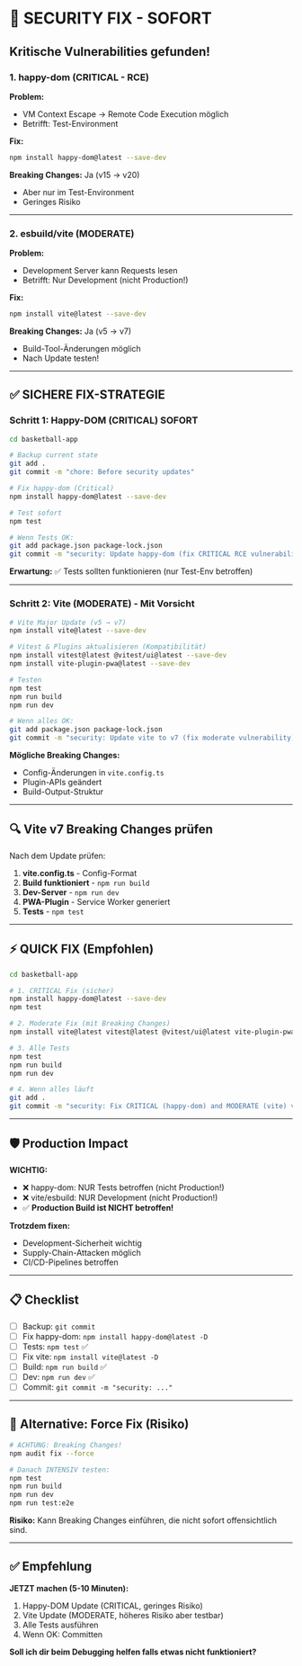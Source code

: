 # 🚨 SECURITY FIX - SOFORT

## Kritische Vulnerabilities gefunden!

### 1. happy-dom (CRITICAL - RCE)

**Problem:**
- VM Context Escape → Remote Code Execution möglich
- Betrifft: Test-Environment

**Fix:**
```bash
npm install happy-dom@latest --save-dev
```

**Breaking Changes:** Ja (v15 → v20)
- Aber nur im Test-Environment
- Geringes Risiko

---

### 2. esbuild/vite (MODERATE)

**Problem:**
- Development Server kann Requests lesen
- Betrifft: Nur Development (nicht Production!)

**Fix:**
```bash
npm install vite@latest --save-dev
```

**Breaking Changes:** Ja (v5 → v7)
- Build-Tool-Änderungen möglich
- Nach Update testen!

---

## ✅ SICHERE FIX-STRATEGIE

### Schritt 1: Happy-DOM (CRITICAL) SOFORT

```bash
cd basketball-app

# Backup current state
git add .
git commit -m "chore: Before security updates"

# Fix happy-dom (Critical)
npm install happy-dom@latest --save-dev

# Test sofort
npm test

# Wenn Tests OK:
git add package.json package-lock.json
git commit -m "security: Update happy-dom (fix CRITICAL RCE vulnerability)"
```

**Erwartung:** ✅ Tests sollten funktionieren (nur Test-Env betroffen)

---

### Schritt 2: Vite (MODERATE) - Mit Vorsicht

```bash
# Vite Major Update (v5 → v7)
npm install vite@latest --save-dev

# Vitest & Plugins aktualisieren (Kompatibilität)
npm install vitest@latest @vitest/ui@latest --save-dev
npm install vite-plugin-pwa@latest --save-dev

# Testen
npm test
npm run build
npm run dev

# Wenn alles OK:
git add package.json package-lock.json
git commit -m "security: Update vite to v7 (fix moderate vulnerability)"
```

**Mögliche Breaking Changes:**
- Config-Änderungen in `vite.config.ts`
- Plugin-APIs geändert
- Build-Output-Struktur

---

## 🔍 Vite v7 Breaking Changes prüfen

Nach dem Update prüfen:

1. **vite.config.ts** - Config-Format
2. **Build funktioniert** - `npm run build`
3. **Dev-Server** - `npm run dev`
4. **PWA-Plugin** - Service Worker generiert
5. **Tests** - `npm test`

---

## ⚡ QUICK FIX (Empfohlen)

```bash
cd basketball-app

# 1. CRITICAL Fix (sicher)
npm install happy-dom@latest --save-dev
npm test

# 2. Moderate Fix (mit Breaking Changes)
npm install vite@latest vitest@latest @vitest/ui@latest vite-plugin-pwa@latest --save-dev

# 3. Alle Tests
npm test
npm run build
npm run dev

# 4. Wenn alles läuft
git add .
git commit -m "security: Fix CRITICAL (happy-dom) and MODERATE (vite) vulnerabilities"
```

---

## 🛡️ Production Impact

**WICHTIG:**
- ❌ happy-dom: NUR Tests betroffen (nicht Production!)
- ❌ vite/esbuild: NUR Development (nicht Production!)
- ✅ **Production Build ist NICHT betroffen!**

**Trotzdem fixen:**
- Development-Sicherheit wichtig
- Supply-Chain-Attacken möglich
- CI/CD-Pipelines betroffen

---

## 📋 Checklist

- [ ] Backup: `git commit`
- [ ] Fix happy-dom: `npm install happy-dom@latest -D`
- [ ] Tests: `npm test` ✅
- [ ] Fix vite: `npm install vite@latest -D`
- [ ] Build: `npm run build` ✅
- [ ] Dev: `npm run dev` ✅
- [ ] Commit: `git commit -m "security: ..."`

---

## 🚀 Alternative: Force Fix (Risiko)

```bash
# ACHTUNG: Breaking Changes!
npm audit fix --force

# Danach INTENSIV testen:
npm test
npm run build
npm run dev
npm run test:e2e
```

**Risiko:** Kann Breaking Changes einführen, die nicht sofort offensichtlich sind.

---

## ✅ Empfehlung

**JETZT machen (5-10 Minuten):**

1. Happy-DOM Update (CRITICAL, geringes Risiko)
2. Vite Update (MODERATE, höheres Risiko aber testbar)
3. Alle Tests ausführen
4. Wenn OK: Committen

**Soll ich dir beim Debugging helfen falls etwas nicht funktioniert?**
